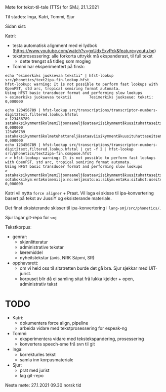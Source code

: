 Møte for tekst-til-tale (TTS) for SMJ, 21.1.2021

Til stades: Inga, Katri, Tommi, Sjur

Sidan sist:

Katri:
- testa automatisk alignment med ei lydbok (https://www.youtube.com/watch?v=gxUdxExvPck&feature=youtu.be)
- tekstprosessering: alle forkorta uttrykk må ekspanderast, til full tekst
    - dette trengst så tidleg som mogleg
- Tommi har eksperimentert på finsk:

```
echo "esimerkiks juoksevaa tekstii" | hfst-lookup src/phonetics/text2ipa-fin.lookup.hfst 
hfst-lookup: warning: It is not possible to perform fast lookups with OpenFST, std arc, tropical semiring format automata.
Using HFST basic transducer format and performing slow lookups
> esimerkiks juoksevaa tekstii        ʔesimerkiks juokseʋɑː tekstiː        0,000000

echo 123456789 | hfst-lookup src/transcriptions/transcriptor-numbers-digit2text.filtered.lookup.hfstol 
> 123456789        satakaksikymmentäkolmemiljoonaaneljäsataaviisikymmentäkuusituhattaseitsemänsataakahdeksankymmentäyhdeksän        0,000000
123456789        satakaksikymmentäkolmetuhattaneljäsataaviisikymmentäkuusituhattaseitsemänsataakahdeksankymmentäyhdeksän        0,000000
echo 123456789 | hfst-lookup src/transcriptions/transcriptor-numbers-digit2text.filtered.lookup.hfstol | cut -f 2 | hfst-lookup src/phonetics/text2ipa-fin.compose.hfst 
> > hfst-lookup: warning: It is not possible to perform fast lookups with OpenFST, std arc, tropical semiring format automata.
Using HFST basic transducer format and performing slow lookups
> satakaksikymmentäkolmemiljoonaaneljäsataaviisikymmentäkuusituhattaseitsemänsataakahdeksankymmentäyhdeksän        sɑtɑkɑksikymːentækolmemiljoːnɑːneljæsɑtɑːʋiːsikymːentækuːsituhɑtːɑseitsemænsɑtɑːkɑhdeksɑnkymːentæyhdeksæn        0,000000
```

Katri vil nytta `force aligner` + Praat. Vil laga ei skisse til ipa-konvertering basert på tekst av JussiY og eksisterande materiale.

Det finst eksisterande skisser til ipa-konvertering i `lang-smj/src/phonetics/`.

Sjur lagar git-repo for `smj`

Tekstkorpus:
- genrar:
    - skjønlitteratur
    - administrative tekstar
    - læremiddel
    - nyheitstekstar (avis, NRK Sápmi, SR)
- opphavsrett:
    - om vi held oss til sitatretten burde det gå bra. Sjur sjekkar med UiT-jurist.
    - korpuset blir då ei samling sitat frå lukka kjelder + open, administrativ tekst

# TODO

- Katri:
    - dokumentera force align, pipeline
    - arbeida vidare med tekstprosessering for espeak-ng
- Tommi:
    - eksperimentera vidare med tekstekspandering, prosessering
    - konvertera speech-sme frå svn til git
- Inga:
    - korrekturles tekst
    - samla inn korpusmateriale
- Sjur:
    - prat med jurist
    - lag git-repo

Neste møte: 27.1.2021 09.30 norsk tid
